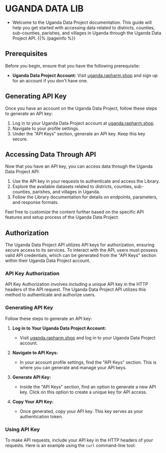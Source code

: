 # UGANDA DATA LIB
- Welcome to the Uganda Data Project documentation. This guide will help you get started with accessing data related to districts, counties, sub-counties, parishes, and villages in Uganda through the Uganda Data Project API.
{{% /pageinfo %}}

## Prerequisites

Before you begin, ensure that you have the following prerequisite:

- **Uganda Data Project Account:** Visit [uganda.rapharm.shop](https://uganda.rapharm.shop) and sign up for an account if you don't have one.

## Generating API Key

Once you have an account on the Uganda Data Project, follow these steps to generate an API key:

1. Log in to your Uganda Data Project account at [uganda.rapharm.shop](https://uganda.rapharm.shop).
2. Navigate to your profile settings.
3. Under the "API Keys" section, generate an API key. Keep this key secure.

## Accessing Data Through API

Now that you have an API key, you can access data through the Uganda Data Project API:

1. Use the API key in your requests to authenticate and access the Library.
2. Explore the available datasets related to districts, counties, sub-counties, parishes, and villages in Uganda.
3. Follow the Library documentation for details on endpoints, parameters, and response formats.



Feel free to customize the content further based on the specific API features and setup process of the Uganda Data Project.

## Authorization

The Uganda Data Project API utilizes API keys for authorization, ensuring secure access to its services. To interact with the API, users must possess valid API credentials, which can be generated from the "API Keys" section within their Uganda Data Project account.

### API Key Authorization

API Key Authorization involves including a unique API key in the HTTP headers of the API request. The Uganda Data Project API utilizes this method to authenticate and authorize users.

### Generating API Key

Follow these steps to generate an API key:

1. **Log in to Your Uganda Data Project Account:**

   - Visit [uganda.rapharm.shop](https://uganda.rapharm.shop) and log in to your Uganda Data Project account.

2. **Navigate to API Keys:**

   - In your account profile settings, find the "API Keys" section. This is where you can generate and manage your API keys.

3. **Generate API Key:**

   - Inside the "API Keys" section, find an option to generate a new API key. Click on this option to create a unique key for API access.

4. **Copy Your API Key:**
   - Once generated, copy your API key. This key serves as your authentication token.

### Using API Key

To make API requests, include your API key in the HTTP headers of your requests. Here is an example using the `curl` command-line tool:



